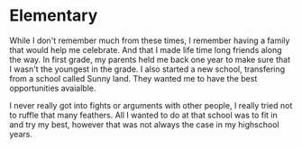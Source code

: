 # Elementary
While I don't remember much from these times, I remember having a family that would help me celebrate. And that I made life time long friends along the way. In first grade, my parents held me back one year to make sure that I wasn't the youngest in the grade. I also started a new school, transfering from a school called Sunny land. They wanted me to have the best opportunities avaialble. 

I never really got into fights or arguments with other people, I really tried not to ruffle that many feathers. All I wanted to do at that school was to fit in and try my best, however that was not always the case in my highschool years. 
